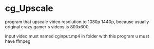 # cg_Upscale
program that upscale video resolution to 1080p 1440p, because usually original crazy gamer's videos is 800x600

input video must named cginput.mp4
in folder with this program u must have ffmpeg
